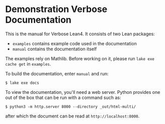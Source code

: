 # Demonstration Verbose Documentation

This is the manual for Verbose Lean4. It consists of two Lean packages:
 * `examples` contains example code used in the documentation
 * `manual` contains the documentation itself

The examples rely on Mathlib. Before working on it, please run `lake exe cache get` in `examples`.

To build the documentation, enter `manual` and run:
```
$ lake exe docs
```

To view the documentation, you'll need a web server. Python provides one out of the box that can be run with a command such as:
```
$ python3 -m http.server 8000 --directory _out/html-multi/
```
after which the document can be read at `http://localhost:8000`.